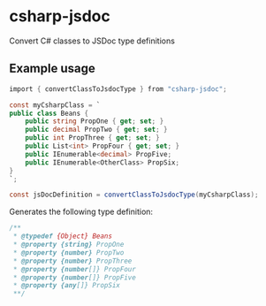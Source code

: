 # csharp-jsdoc

Convert C# classes to JSDoc type definitions

## Example usage

```C#
import { convertClassToJsdocType } from "csharp-jsdoc";

const myCsharpClass = `
public class Beans {
    public string PropOne { get; set; }
    public decimal PropTwo { get; set; }
    public int PropThree { get; set; }
    public List<int> PropFour { get; set; }
    public IEnumerable<decimal> PropFive;
    public IEnumerable<OtherClass> PropSix;
}
`;

const jsDocDefinition = convertClassToJsdocType(myCsharpClass);

```

Generates the following type definition:

```javascript
/**
 * @typedef {Object} Beans
 * @property {string} PropOne
 * @property {number} PropTwo
 * @property {number} PropThree
 * @property {number[]} PropFour
 * @property {number[]} PropFive
 * @property {any[]} PropSix
 **/
```

